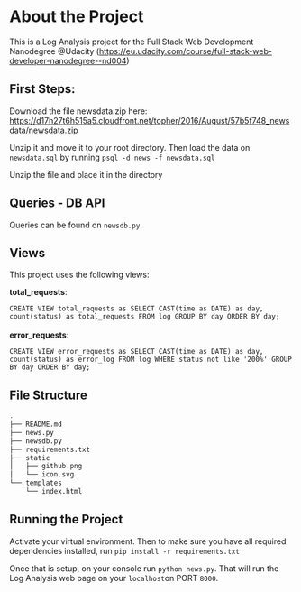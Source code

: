 # About the Project
This is a Log Analysis project for the Full Stack Web Development Nanodegree @Udacity (https://eu.udacity.com/course/full-stack-web-developer-nanodegree--nd004)


## First Steps:

Download the file newsdata.zip here: https://d17h27t6h515a5.cloudfront.net/topher/2016/August/57b5f748_newsdata/newsdata.zip

Unzip it and move it to your root directory. Then
load the data on `newsdata.sql` by running
`psql -d news -f newsdata.sql`

Unzip the file and place it in the directory

## Queries - DB API

Queries can be found on `newsdb.py`

## Views
This project uses the following views:

**total_requests**:

` CREATE VIEW total_requests as
  SELECT CAST(time as DATE) as day, count(status) as total_requests
  FROM log
  GROUP BY day
  ORDER BY day;
`
\
\
**error_requests**:

` CREATE VIEW error_requests as
  SELECT CAST(time as DATE) as day, count(status) as error_log
  FROM log
  WHERE status not like '200%'
  GROUP BY day
  ORDER BY day;
`

## File Structure
```bash
.
├── README.md
├── news.py
├── newsdb.py
├── requirements.txt
├── static
│   ├── github.png
│   └── icon.svg
└── templates
    └── index.html
```
## Running the Project

Activate your virtual environment. Then to make sure you have all
required dependencies installed, run `pip install -r requirements.txt`

Once that is setup, on your console run `python news.py`. That will run the
Log Analysis web page on your `localhost`on PORT `8000`.
